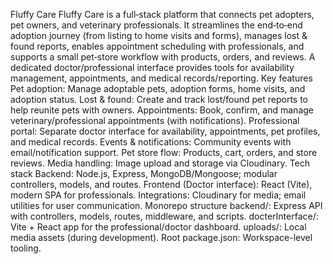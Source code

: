 Fluffy Care
Fluffy Care is a full‑stack platform that connects pet adopters, pet owners, and veterinary professionals. It streamlines the end‑to‑end adoption journey (from listing to home visits and forms), manages lost & found reports, enables appointment scheduling with professionals, and supports a small pet‑store workflow with products, orders, and reviews. A dedicated doctor/professional interface provides tools for availability management, appointments, and medical records/reporting.
Key features
Pet adoption: Manage adoptable pets, adoption forms, home visits, and adoption status.
Lost & found: Create and track lost/found pet reports to help reunite pets with owners.
Appointments: Book, confirm, and manage veterinary/professional appointments (with notifications).
Professional portal: Separate doctor interface for availability, appointments, pet profiles, and medical records.
Events & notifications: Community events with email/notification support.
Pet store flow: Products, cart, orders, and store reviews.
Media handling: Image upload and storage via Cloudinary.
Tech stack
Backend: Node.js, Express, MongoDB/Mongoose; modular controllers, models, and routes.
Frontend (Doctor interface): React (Vite), modern SPA for professionals.
Integrations: Cloudinary for media; email utilities for user communication.
Monorepo structure
backend/: Express API with controllers, models, routes, middleware, and scripts.
docterInterface/: Vite + React app for the professional/doctor dashboard.
uploads/: Local media assets (during development).
Root package.json: Workspace-level tooling.

